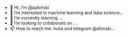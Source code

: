 - 👋 Hi, I’m @aahinski
- 👀 I’m interested in machine learning and data science...
- 🌱 I’m currently learning ...
- 💞️ I’m looking to collaborate on ...
- 📫 How to reach me: insta and telegram @ahinski...

<!---
aahinski/aahinski is a ✨ special ✨ repository because its `README.md` (this file) appears on your GitHub profile.
You can click the Preview link to take a look at your changes.
--->
